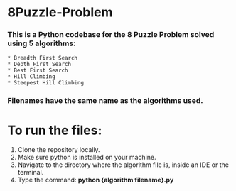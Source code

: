 # 8Puzzle-Problem


### This is a Python codebase for the 8 Puzzle Problem solved using 5 algorithms:
    * Breadth First Search
    * Depth First Search
    * Best First Search
    * Hill Climbing
    * Steepest Hill Climbing
    

### Filenames have the same name as the algorithms used.



# To run the files:
  1. Clone the repository locally.
  2. Make sure python is installed on your machine.
  3. Navigate to the directory where the algorithm file is, inside an IDE or the terminal.
  4. Type the command: **python {algorithm filename}.py**
